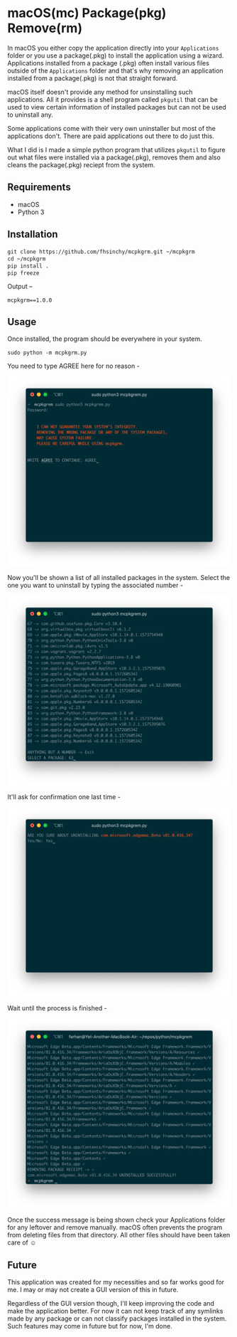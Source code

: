 # macOS(mc) Package(pkg) Remove(rm)

In macOS you either copy the application directly into your `Applications` folder or you use a package(.pkg) to install the application using a wizard. Applications installed from a package (.pkg) often install various files outside of the `Applications` folder and that's why removing an application installed from a package(.pkg) is not that straight forward.

macOS itself doesn't provide any method for unsinstalling such applications. All it provides is a shell program called `pkgutil` that can be used to view certain information of installed packages but can not be used to uninstall any.

Some applications come with their very own uninstaller but most of the applications don't. There are paid applications out there to do just this.

What I did is I made a simple python program that utilizes `pkgutil` to figure out what files were installed via a package(.pkg), removes them and also cleans the package(.pkg) reciept from the system.

## Requirements

* macOS
* Python 3

## Installation

```shell
git clone https://github.com/fhsinchy/mcpkgrm.git ~/mcpkgrm
cd ~/mcpkgrm
pip install .
pip freeze
```

Output &ndash;

```shell
mcpkgrm==1.0.0
```

## Usage

Once installed, the program should be everywhere in your system.

```shell
sudo python -m mcpkgrm.py
```

You need to type AGREE here for no reason -

![Please Co-operate](./_screens/one.png)

Now you'll be shown a list of all installed packages in the system. Select the one you want to uninstall by typing the associated number -

![Be Careful Here](./_screens/two.png)

It'll ask for confirmation one last time -

![Its' Irreversible](./_screens/three.png)

Wait until the process is finished -

![Be Patient](./_screens/four.png)

Once the success message is being shown check your Applications folder for any leftover and remove manually. macOS often prevents the program from deleting files from that directory. All other files should have been taken care of :relaxed:

## Future

This application was created for my necessities and so far works good for me. I may or may not create a GUI version of this in future.

Regardless of the GUI version though, I'll keep improving the code and make the application better. For now it can not keep track of any symlinks made by any package or can not classify packages installed in the system. Such features may come in future but for now, I'm done.
